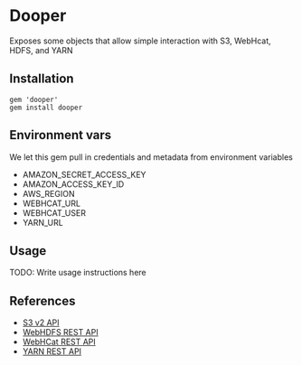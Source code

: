 # Dooper

Exposes some objects that allow simple interaction with S3, WebHcat, HDFS, and YARN

## Installation

    gem 'dooper'
    gem install dooper


## Environment vars
  We let this gem pull in credentials and metadata from environment variables

  * AMAZON_SECRET_ACCESS_KEY
  * AMAZON_ACCESS_KEY_ID
  * AWS_REGION
  * WEBHCAT_URL
  * WEBHCAT_USER
  * YARN_URL

## Usage

TODO: Write usage instructions here

## References

* [S3 v2 API](https://github.com/aws/aws-sdk-core-ruby)
* [WebHDFS REST API](https://hadoop.apache.org/docs/current/hadoop-project-dist/hadoop-hdfs/WebHDFS.html)
* [WebHCat REST API](https://cwiki.apache.org/confluence/display/Hive/WebHCat)
* [YARN REST API](https://hadoop.apache.org/docs/current/hadoop-yarn/hadoop-yarn-site/WebServicesIntro.html)


